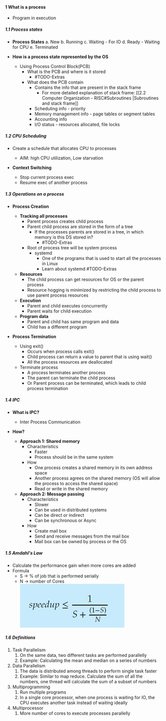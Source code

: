 
#### 1 What is a process
- Program in execution

##### 1.1 Process states

- **Process States**
	a. New
	b. Running
	c. Waiting - For IO
	d. Ready - Waiting for CPU
	e. Terminated

- **How is a process state represented by the OS**
	- Using Process Control Block(PCB)
		- What is the PCB and where is it stored
			- #TODO-Extras 
		- What does the PCB contain
			- Contains the info that are present in the stack frame 
				- For more detailed explanation of stack frame: [[2.2 Computer Organization - RISC#Subroutines |Subroutines and stack frame]]
			- Scheduling info - priority
			- Memory management info - page tables or segment tables
			- Accounting info
			- I/O status - resources allocated, file locks

##### 1.2 CPU Scheduling 

- Create a schedule that allocates CPU to processes
	- AIM: high CPU utilization, Low starvation

- **Context Switching**
	- Stop current process exec
	- Resume exec of another process 

##### 1.3 Operations on a process

- **Process Creation**
	- **Tracking all processes**
		- Parent process creates child process
		- Parent child process are stored in the form of a tree
			- If the processes parents are stored in a tree, in which memory is this DS stored in?
				- #TODO-Extras 
		- Root of process tree will be system process
			 - systemd
				- One of the programs that is used to start all the processes in Linux
				- Learn about systemd #TODO-Extras 
	- **Resources**
		- The child process can get resources for OS or the parent process
		- Resource hogging is minimized by restricting the child process to use parent process resources
	- **Execution**
		- Parent and child executes concurrently
		- Parent waits for child execution
	- **Program data**
		- Parent and child has same program and data
		- Child has a different program

- **Process Termination**
	- Using exit()
		- Occurs when process calls exit()
		- Child process can return a value to parent that is using wait()
		- All the process resources are deallocated
	- Terminate process
		- A process terminates another process
		- The parent can terminate the child process
		- Or Parent process can be terminated, which leads to child process termination

##### 1.4 IPC

- **What is IPC?**
	- Inter Process Communication

- **How?**
	- **Approach 1: Shared memory**
		- Characteristics
			- Faster
			- Process should be in the same system
		- How
			- One process creates a shared memory in its own address space
			- Another process agrees on the shared memory (OS will allow the process to access the shared space) 
			- Read or write in the shared memory
	- **Approach 2: Message passing**
		- Characteristics
			- Slower
			- Can be used in distributed systems
			- Can be direct or indirect
			- Can be synchronous or Async
		- How
			- Create mail box
			- Send and receive messages from the mail box
			- Mail box can be owned by process or the OS

##### 1.5 Amdahl's Law
- Calculate the performance gain when more cores are added 
- Formula
	- S -> % of job that is performed serially
	- N -> number of Cores
![](./Attachments/Images/amdahl_law.png)


##### 1.6 Definitions
1. Task Parallelism
	1. On the same data, two different tasks are performed parallelly
	2. Example: Calculating the mean and median on a series of numbers
2. Data Parallelism
	1. The data is distributed among threads to perform single task faster
	2. Example: Similar to map reduce. Calculate the sum of all the numbers, one thread will calculate the sum of a subset of numbers
3. Multiprogramming
	1. Run multiple programs
	2. In a single core processor, when one process is waiting for IO, the CPU executes another task instead of waiting ideally
4. Multiprocessor
	1. More number of cores to execute processes parallelly